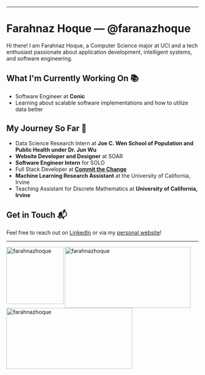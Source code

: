 
---

# Farahnaz Hoque — @faranazhoque

Hi there! I am Farahnaz Hoque, a Computer Science major at UCI and a tech enthusiast passionate about application development, intelligent systems, and software engineering.

## What I'm Currently Working On 📚

- Software Engineer at **Conic**
- Learning about scalable software implementations and how to utilize data better

## My Journey So Far 🚀

- Data Science Research Intern at **Joe C. Wen School of Population and Public Health under Dr. Jun Wu**
- **Website Developer and Designer** at SOAR
- **Software Engineer Intern** for SOLO
- Full Stack Developer at **[Commit the Change](https://ctc-uci.com/)**
- **Machine Learning Research Assistant** at the University of California, Irvine
- Teaching Assistant for Discrete Mathematics at **University of California, Irvine**

## Get in Touch 📬

Feel free to reach out on [LinkedIn](https://www.linkedin.com/in/farahnazhoque/) or via my [personal website](https://farahnazhoque.tech)!

---


<p><img align="left" src="https://github-readme-stats.vercel.app/api/top-langs?username=farahnazhoque&show_icons=true&locale=en&layout=compact" alt="farahnazhoque" height=150 

<p>&nbsp;<img align="left" height=160 width=330 src="https://github-readme-stats.vercel.app/api?username=farahnazhoque&show_icons=true&locale=en" alt="farahnazhoque" 

<p><img align="left" height=160 width=330 src="https://github-readme-streak-stats.herokuapp.com/?user=farahnazhoque&" alt="farahnazhoque" /></p>
